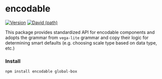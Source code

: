 # encodable

[![Version](https://img.shields.io/npm/v/encodable.svg?style=flat)](https://img.shields.io/npm/v/encodable.svg?style=flat)
[![David (path)](https://img.shields.io/david/kristw/encodable.svg?path=packages%2Fencodable&style=flat-square)](https://david-dm.org/kristw/encodable?path=packages/encodable)

This package provides standardized API for encodable components and adopts the grammar from `vega-lite` grammar and copy their logic for determining  smart defaults (e.g. choosing scale type based on data type, etc.)

### Install

```sh
npm install encodable global-box
```
